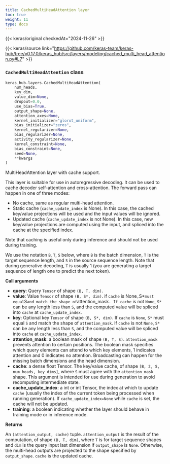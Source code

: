 ```yaml
---
title: CachedMultiHeadAttention layer
toc: true
weight: 11
type: docs
---
```


{{< keras/original checkedAt="2024-11-26" >}}

{{< keras/source link="https://github.com/keras-team/keras-hub/tree/v0.17.0/keras_hub/src/layers/modeling/cached_multi_head_attention.py#L7" >}}

### `CachedMultiHeadAttention` class

```python
keras_hub.layers.CachedMultiHeadAttention(
    num_heads,
    key_dim,
    value_dim=None,
    dropout=0.0,
    use_bias=True,
    output_shape=None,
    attention_axes=None,
    kernel_initializer="glorot_uniform",
    bias_initializer="zeros",
    kernel_regularizer=None,
    bias_regularizer=None,
    activity_regularizer=None,
    kernel_constraint=None,
    bias_constraint=None,
    seed=None,
    **kwargs
)
```

MultiHeadAttention layer with cache support.

This layer is suitable for use in autoregressive decoding. It can be used
to cache decoder self-attention and cross-attention. The forward pass
can happen in one of three modes:

- No cache, same as regular multi-head attention.
- Static cache (`cache_update_index` is None). In this case, the
  cached key/value projections will be used and the input values will
  be ignored.
- Updated cache (`cache_update_index` is not None). In this case, new
  key/value projections are computed using the input, and spliced into
  the cache at the specified index.

Note that caching is useful only during inference and should not be used
during training.

We use the notation `B`, `T`, `S` below, where `B` is the batch dimension,
`T` is the target sequence length, and `S` in the source sequence length.
Note that during generative decoding, `T` is usually 1 (you are
generating a target sequence of length one to predict the next token).

**Call arguments**

- **query**: Query `Tensor` of shape `(B, T, dim)`.
- **value**: Value `Tensor` of shape `(B, S*, dim)`. if `cache` is None`,`S\*`must equal`S`and match the shape of`attention_mask`. If cache` is
  not `None`, `S*` can be any length less than `S`, and the computed
  value will be spliced into `cache` at `cache_update_index`.
- **key**: Optional key `Tensor` of shape `(B, S*, dim)`. If `cache` is
  `None`, `S*` must equal `S` and match the shape of
  `attention_mask`. If `cache` is not `None`, `S*` can be any length
  less than `S`, and the computed value will be spliced into `cache`
  at `cache_update_index`.
- **attention_mask**: a boolean mask of shape `(B, T, S)`. `attention_mask`
  prevents attention to certain positions. The boolean mask specifies
  which query elements can attend to which key elements, 1 indicates
  attention and 0 indicates no attention. Broadcasting can happen for
  the missing batch dimensions and the head dimension.
- **cache**: a dense float Tensor. The key/value cache, of shape
  `[B, 2, S, num_heads, key_dims]`, where `S` must agree with the
  `attention_mask` shape. This argument is intended for use during
  generation to avoid recomputing intermediate state.
- **cache_update_index**: a int or int Tensor, the index at which to update
  `cache` (usually the index of the current token being processed
  when running generation). If `cache_update_index=None` while `cache`
  is set, the cache will not be updated.
- **training**: a boolean indicating whether the layer should behave in
  training mode or in inference mode.

**Returns**

An `(attention_output, cache)` tuple. `attention_output` is the result
of the computation, of shape `(B, T, dim)`, where `T` is for target
sequence shapes and `dim` is the query input last dimension if
`output_shape` is `None`. Otherwise, the multi-head outputs are
projected to the shape specified by `output_shape`. `cache` is the
updated cache.
